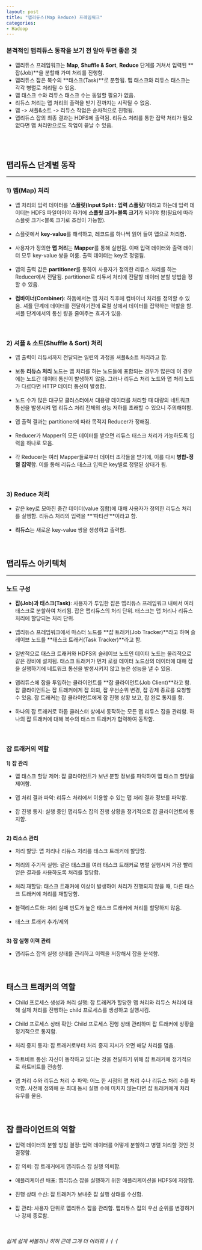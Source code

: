 ```yaml
---
layout: post
title: "맵리듀스(Map Reduce) 프레임워크"
categories:
- Hadoop
---
```


### 본격적인 맵리듀스 동작을 보기 전 알아 두면 좋은 것
-	맵리듀스 프레임워크는 **Map**, **Shuffle & Sort**, **Reduce** 단계를 거쳐서 입력된 **잡(Job)**을 분할해 가며 처리를 진행함.
-	맵리듀스 잡은 복수의 **태스크(Task)**로 분할됨. 맵 태스크와 리듀스 태스크는 각각 병렬로 처리될 수 있음.
-	맵 태스크 수와 리듀스 태스크 수는 동일할 필요가 없음.
-	리듀스 처리는 맵 처리의 출력을 받기 전까지는 시작될 수 없음.
-	맵 -> 셔플&소트 -> 리듀스 작업은 순차적으로 진행됨.
-	맵리듀스 잡의 최종 결과는 HDFS에 출력됨. 리듀스 처리를 통한 집약 처리가 필요 없다면 맵 처리만으로도 작업이 끝날 수 있음.<br/><br/><br/><br/>

## 맵리듀스 단계별 동작
---
### 1)	맵(Map) 처리
-	맵 처리의 입력 데이터를 ‘**스플릿(Input Split : 입력 스플릿)**’이라고 하는데 입력 데이터는 HDFS 파일이어야 하기에 **스플릿 크기=블록 크기**가 되어야 함(필요에 따라 스플릿 크기<블록 크기로 조정이 가능함).<br/><br/>
-	스플릿에서 **key-value**를 해석하고, 레코드를 하나씩 읽어 들여 맵으로 처리함.<br/><br/>
-	사용자가 정의한 **맵 처리**는 **Mapper**를 통해 실현됨. 이때 입력 데이터와 출력 데이터 모두 key-value 쌍을 이룸. 출력 데이터는 key로 정렬됨.<br/><br/>
-	맵의 출력 값은 **partitioner**를 통하여 사용자가 정의한 리듀스 처리를 하는 Reducer에서 전달됨. partitioner로 리듀서 처리에 전달할 데이터 분할 방법을 정할 수 있음.<br/><br/>
-	**컴바이너(Combiner)**: 하둡에서는 맵 처리 직후에 컴바이너 처리를 정의할 수 있음. 셔플 단계에 데이터를 전달하기전에 로컬 상에서 데이터를 집약하는 역할을 함. 셔플 단계에서의 통신 량을 줄여주는 효과가 있음.<br/><br/><br/>

### 2)	셔플 & 소트(Shuffle & Sort) 처리
-	맵 출력이 리듀서까지 전달되는 일련의 과정을 셔플&소트 처리라고 함.<br/><br/>
-	보통 **리듀스 처리** 노드는 맵 처리를 하는 노드들에 포함되는 경우가 많은데 이 경우에는 노드간 데이터 통신이 발생하지 않음. 그러나 리듀스 처리 노드와 맵 처리 노드가 다르다면 HTTP 데이터 통신이 발생함.<br/><br/>
-	노드 수가 많은 대규모 클러스터에서 대용량 데이터를 처리할 때 대량의 네트워크 통신을 발생시켜 맵 리듀스 처리 전체의 성능 저하를 초래할 수 있으니 주의해야함.<br/><br/>
-	맵 출력 결과는 partitioner에 따라 목적지 Reducer가 정해짐.<br/><br/>
-	Reducer가 Mapper의 모든 데이터를 받으면 리듀스 태스크 처리가 가능하도록 입력을 하나로 모음.<br/><br/> 
-	각 Reducer는 여러 Mapper들로부터 데이터 조각들을 받기에, 이를 다시 **병합-정렬 집약**함. 이를 통해 리듀스 태스크 입력은 key별로 정렬된 상태가 됨.<br/><br/><br/>

### 3)	Reduce 처리
-	같은 key로 모아진 중간 데이터(value 집합)에 대해 사용자가 정의한 리듀스 처리를 실행함. 리듀스 처리의 입력을 **‘파티션’**이라고 함.<br/><br/>
-	**리듀스**는 새로운 key-value 쌍을 생성하고 출력함.<br/><br/><br/>

## 맵리듀스 아키텍처
---
### 노드 구성
-	**잡(Job)과 태스크(Task)**: 사용자가 투입한 잡은 맵리듀스 프레임워크 내에서 여러 태스크로 분할하여 처리됨. 잡은 맵리듀스의 처리 단위. 태스크는 맵 처리나 리듀스 처리에 할당되는 처리 단위.<br/><br/>
-	맵리듀스 프레임워크에서 마스터 노드를 **잡 트래커(Job Tracker)**라고 하며 슬레이브 노드를 **태스크 트래커(Task Tracker)**라고 함.<br/><br/>
-	일반적으로 태스크 트래커와 HDFS의 슬레이브 노드인 데이터 노드는 물리적으로 같은 장비에 설치됨. 태스크 트래커가 먼저 로컬 데이터 노드상의 데이터에 대해 잡을 실행하기에 네트워크 통신을 발생시키지 않고 높은 성능을 낼 수 있음.<br/><br/>
-	맵리듀스에 잡을 투입하는 클라이언트를 **잡 클라이언트(Job Client)**라고 함. 잡 클라이언트는 잡 트래커에게 잡 의뢰, 잡 우선순위 변경, 잡 강제 종료를 요청할 수 있음. 잡 트래커는 잡 클라이언트에게 잡 진행 상황 보고, 잡 완료 통지를 함.<br/><br/>
-	하나의 잡 트래커로 하둡 클러스터 상에서 동작하는 모든 맵 리듀스 잡을 관리함. 하나의 잡 트래커에 대해 복수의 태스크 트래커가 협력하여 동작함.<br/><br/><br/>

### 잡 트래커의 역할
**1)	잡 관리**<br/>
- 맵 태스크 할당 제어: 잡 클라이언트가 보낸 분할 정보를 파악하여 맵 태스크 할당을 제어함.<br/><br/>
- 맵 처리 결과 파악: 리듀스 처리에서 이용할 수 있는 맵 처리 결과 정보를 파악함.<br/><br/>
- 잡 진행 통지: 실행 중인 맵리듀스 잡의 진행 상황을 정기적으로 잡 클라이언트에 통지함.<br/><br/>

**2)	리소스 관리**<br/>
- 처리 할당: 맵 처리나 리듀스 처리를 태스크 트래커에 할당함.<br/><br/>
- 처리의 주기적 실행: 같은 태스크를 여러 태스크 트래커로 병렬 실행시켜 가장 빨리 얻은 결과를 사용하도록 처리를 할당함.<br/><br/>
- 처리 재할당: 태스크 트래커에 이상이 발생하여 처리가 진행되지 않을 때, 다른 태스크 트래커에 처리를 재할당함.<br/><br/>
- 블랙리스트화: 처리 실패 빈도가 높은 태스크 트래커에 처리를 할당하지 않음.<br/><br/>
- 태스크 트래커 추가/제외<br/><br/>

**3)	잡 실행 이력 관리**<br/>
- 맵리듀스 잡의 실행 상태를 관리하고 이력을 저장해서 잡을 분석함.<br/><br/><br/>


## 태스크 트래커의 역할
-	Child 프로세스 생성과 처리 실행: 잡 트래커가 할당한 맵 처리와 리듀스 처리에 대해 실제 처리를 진행하는 child 프로세스를 생성하고 실행시킴.<br/><br/>
-	Child 프로세스 상태 확인: Child 프로세스 진행 상태 관리하며 잡 트래커에 상황을 정기적으로 통지함.<br/><br/>
-	처리 중지 통지: 잡 트래커로부터 처리 중지 지시가 오면 해당 처리를 멈춤.<br/><br/>
-	하트비트 통신: 자신이 동작하고 있다는 것을 전달하기 위해 잡 트래커에 정기적으로 하트비트를 전송함.<br/><br/>
-	맵 처리 수와 리듀스 처리 수 파악: 어느 한 시점의 맵 처리 수나 리듀스 처리 수를 파악함. 사전에 정의해 둔 최대 동시 실행 수에 미치지 않는다면 잡 트래커에게 처리 유무를 물음.<br/><br/><br/>

## 잡 클라이언트의 역할
-	입력 데이터의 분할 방침 결정: 입력 데이터를 어떻게 분할하고 병렬 처리할 것인 것 결정함.<br/><br/>
-	잡 의뢰: 잡 트래커에게 맵리듀스 잡 실행 의뢰함.<br/><br/>
-	애플리케이션 배포: 맵리듀스 잡을 실행하기 위한 애플리케이션을 HDFS에 저장함.<br/><br/>
-	진행 상태 수신: 잡 트래커가 보내준 잡 실행 상태를 수신함.<br/><br/>
-	잡 관리: 사용자 단위로 맵리듀스 잡을 관리함. 맵리듀스 잡의 우선 순위를 변경하거나 강제 종료함.<br/><br/><br/>



*쉽게 쉽게 써볼까나 히히 근데 그게 더 어려워ㅓㅓㅓ*
